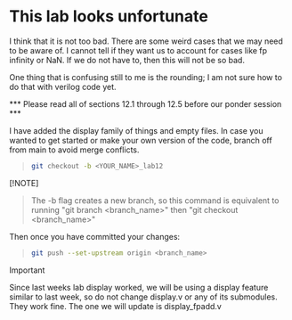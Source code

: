 # This lab looks unfortunate #

I think that it is not too bad. There are some weird cases that we may need to be aware of. I cannot tell if they want us to account for cases like fp infinity or NaN. If we do not have to, then this will not be so bad. 

One thing that is confusing still to me is the rounding; I am not sure how to do that with verilog code yet. 

*** Please read all of sections 12.1 through 12.5 before our ponder session ***

I have added the display family of things and empty files. In case you wanted to get started or make your own version of the code, branch off from main to avoid merge conflicts.
>```sh
> git checkout -b <YOUR_NAME>_lab12
> ```
[!NOTE]
> The -b flag creates a new branch, so this command is equivalent to running "git branch <branch_name>" then "git checkout <branch_name>"

Then once you have committed your changes:
>```sh
> git push --set-upstream origin <branch_name>
>```

>[!IMPORTANT]
> Since last weeks lab display worked, we will be using a display feature similar to last week, so do not change display.v or any of its submodules.
> They work fine. The one we will update is display_fpadd.v